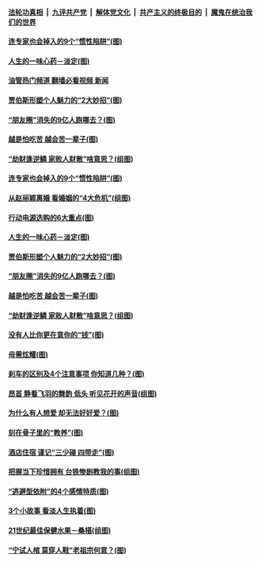 ####  [法轮功真相](../../../../basic/blob/master/README.md?t=04250402) &nbsp;|&nbsp; [九评共产党](../../../../9ping.md/blob/master/README.md?t=04250402) &nbsp;|&nbsp; [解体党文化](../../../../jtdwh.md/blob/master/README.md?t=04250402)  &nbsp;|&nbsp; [共产主义的终极目的](../../../../gczydzjmd.md/blob/master/README.md?t=04250402) &nbsp;|&nbsp; [魔鬼在统治我们的世界](../../../../mgztzwmdsj.md/blob/master/README.md?t=04250402) 

#### [连专家也会掉入的9个“惯性陷阱”(图)](../pages/p8/969761.md?t=04250402) 

#### [人生的一味心药－淡定(图)](../pages/p8/969573.md?t=04250402) 

#### [油管热门频道 翻墙必看视频 新闻](http://159.65.108.143:81/youtube.html)

#### [贾伯斯形塑个人魅力的“2大妙招”(图)](../pages/p8/969656.md?t=04250402) 

#### [“朋友圈”消失的9亿人跑哪去？(图)](../pages/p8/969648.md?t=04250402) 

#### [越是怕吃苦 越会苦一辈子(图)](../pages/p8/969566.md?t=04250402) 

#### [“劫财逢逆鳞 家败人财散”啥意思？(组图)](../pages/p8/969542.md?t=04250402) 

#### [连专家也会掉入的9个“惯性陷阱”(图)](../pages/p8/969761.md?t=04250402) 

#### [从赵丽颖离婚 看婚姻的“4大危机”(组图)](../pages/p8/969636.md?t=04250402) 

#### [行动电源选购的6大重点(图)](../pages/p8/969659.md?t=04250402) 

#### [人生的一味心药－淡定(图)](../pages/p8/969573.md?t=04250402) 

#### [贾伯斯形塑个人魅力的“2大妙招”(图)](../pages/p8/969656.md?t=04250402) 

#### [“朋友圈”消失的9亿人跑哪去？(图)](../pages/p8/969648.md?t=04250402) 

#### [越是怕吃苦 越会苦一辈子(图)](../pages/p8/969566.md?t=04250402) 

#### [“劫财逢逆鳞 家败人财散”啥意思？(组图)](../pages/p8/969542.md?t=04250402) 

#### [没有人比你更在意你的“钱”(图)](../pages/p8/969534.md?t=04250402) 

#### [毋需炫耀(图)](../pages/p8/969366.md?t=04250402) 

#### [刹车的区别及4个注意事项 你知道几种？(图)](../pages/p8/969520.md?t=04250402) 

#### [昂首 静看飞羽的舞韵 低头 听见花开的声音(组图)](../pages/p8/965536.md?t=04250402) 

#### [为什么有人想爱 却无法好好爱？(图)](../pages/p8/969420.md?t=04250402) 

#### [刻在骨子里的“教养”(图)](../pages/p8/968669.md?t=04250402) 

#### [酒店住宿 谨记“三少碰 四带走”(图)](../pages/p8/969401.md?t=04250402) 

#### [把握当下珍惜拥有 台铁惨剧教我的事(组图)](../pages/p8/968875.md?t=04250402) 

#### [“逃避型依附”的4个感情特质(图)](../pages/p8/969314.md?t=04250402) 

#### [3个小故事 看淡人生执着(图)](../pages/p8/969111.md?t=04250402) 

#### [21世纪最佳保健水果－桑椹(组图)](../pages/p8/969132.md?t=04250402) 

#### [“宁试人棺 莫穿人鞋”老祖宗何意？(图)](../pages/p8/969220.md?t=04250402) 

<img src='http://gfw-breaker.win/goodnews/indexes/p8.md' width='0px' height='0px'/>
